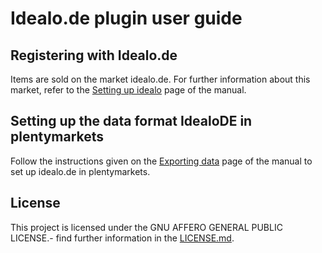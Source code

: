 
# Idealo.de plugin user guide

<div class="container-toc"></div>

## Registering with Idealo.de

Items are sold on the market idealo.de. For further information about this market, refer to the [Setting up idealo](https://www.plentymarkets.eu/handbuch/multi-channel/idealo/) page of the manual.

## Setting up the data format IdealoDE in plentymarkets

Follow the instructions given on the [Exporting data](https://www.plentymarkets.co.uk/manual/data-exchange/exporting-data/#4) page of the manual to set up idealo.de in plentymarkets.

## License

This project is licensed under the GNU AFFERO GENERAL PUBLIC LICENSE.- find further information in the [LICENSE.md](../LICENSE.md).
